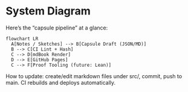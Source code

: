 # System Diagram

Here’s the “capsule pipeline” at a glance:

```mermaid
flowchart LR
  A[Notes / Sketches] --> B[Capsule Draft (JSON/MD)]
  B --> C[CI Lint + Hash]
  C --> D[mdBook Render]
  D --> E[GitHub Pages]
  C --> F[Proof Tooling (future: Lean)]
```

How to update: create/edit markdown files under src/, commit, push to main.
CI rebuilds and deploys automatically.

